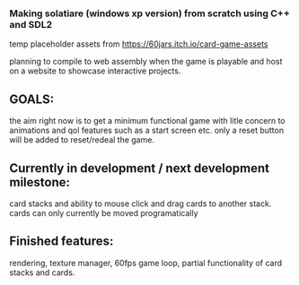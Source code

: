 ### Making solatiare (windows xp version) from scratch using C++ and SDL2

temp placeholder assets from https://60jars.itch.io/card-game-assets

planning to compile to web assembly when the game is playable and host on a website to showcase interactive projects.


## GOALS:
the aim right now is to get a minimum functional game with litle concern to animations and qol features such as a start screen etc.
only a reset button will be added to reset/redeal the game.

## Currently in development / next development milestone:
card stacks and ability to mouse click and drag cards to another stack. cards can only currently be moved programatically


## Finished features:
rendering, texture manager, 60fps game loop, partial functionality of card stacks and cards.
